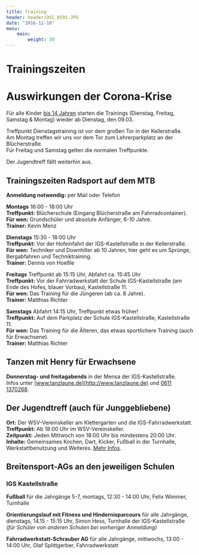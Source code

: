 ```yaml
---
title: Training
header: header/DSC_0591.JPG
date: "2016-12-10"
menu: 
    main:
        weight: 30
---
```


# Trainingszeiten

<div class="warning cancelwarning">

# Auswirkungen der Corona-Krise

Für alle Kinder <u>bis 14 Jahren</u> starten die Trainings (Dienstag, Freitag, Samstag & Montag) wieder ab Dienstag, den 09.03. 

Treffpunkt Dienstagstraining ist vor dem großen Tor in der Kellerstraße.  
Am Montag treffen wir uns vor dem Tor zum Lehrerparkplatz an der Blücherstraße.   
Für Freitag und Samstag gelten die normalen Treffpunkte.

Der Jugendtreff fällt weiterhin aus.

</div>

## Trainingszeiten Radsport auf dem MTB

**Anmeldung notwendig:** per Mail oder Telefon

**Montags** 16:00 - 18:00 Uhr  
**Treffpunkt:** Blücherschule (Eingang Blücherstraße am Fahrradcontainer).  
**Für wen:** Grundschüler und absolute Anfänger, 6-10 Jahre.  
**Trainer:** Kevin Menz

**Dienstags** 15:30 - 18:00 Uhr  
**Treffpunkt:** Vor der Hofeinfahrt der IGS-Kastellstraße in der Kellerstraße.  
**Für wen:** Techniker und Downhiller ab 10 Jahren, hier geht es um Sprünge, Bergabfahren und Techniktraining.  
**Trainer:** Dennis von Hoeßle

**Freitags** Treffpunkt ab 15:15 Uhr, Abfahrt ca. 15:45 Uhr  
**Treffpunkt:** Vor der Fahrradwerkstatt der Schule IGS-Kastellstraße (am Ende des Hofes, blauer Vorbau), Kastellstraße 11.  
**Für wen:** Das Training für die Jüngeren (ab ca. 8 Jahre).  
**Trainer:** Matthias Richter

**Samstags** Abfahrt 14:15 Uhr, Treffpunkt etwas früher!  
**Treffpunkt:** Auf dem Parkplatz der Schule IGS-Kastellstraße, Kastellstraße 11.  
**Für wen:** Das Training für die Älteren, das etwas sportlichere Training (auch für Erwachsene).  
**Trainer:** Matthias Richter

## Tanzen mit Henry für Erwachsene

**Donnerstag- und freitagabends** in der Mensa der IGS-Kastellstraße.  
Infos unter [www.tanzlaune.de](http://www.tanzlaune.de) und [0611 1370268](tel:+496111370268).  


##  Der Jugendtreff (auch für Junggebliebene) 

**Ort:** Der WSV-Vereinskeller am Klettergarten und die IGS-Fahrradwerkstatt.  
**Treffpunkt:** Ab 18:00 Uhr im WSV-Vereinskeller.  
**Zeitpunkt:** Jeden Mittwoch von 18:00 Uhr bis mindestens 20:00 Uhr.  
**Inhalte:** Gemeinsames Kochen, Dart, Kicker, Fußball in der Turnhalle, Werkstattbenutzung und Weiteres. [Mehr Infos](jugendtreff).  

## Breitensport-AGs an den jeweiligen Schulen

### IGS Kastellstraße
**Fußball** für die Jahrgänge 5-7, montags, 12:30 - 14:00 Uhr, Felix Wimmer, Turnhalle  

**Orientierungslauf mit Fitness und Hindernisparcours** für alle Jahrgänge, dienstags, 14.15 - 15:15 Uhr, Simon Hess, Turnhalle der IGS-Kastellstraße _(für Schüler von anderen Schulen bei vorheriger Anmeldung)_  

**Fahrradwerkstatt-Schrauber AG** für alle Jahrgänge, mittwochs, 13:00 - 14:00 Uhr, Olaf Splittgerber, Fahrradwerkstatt

